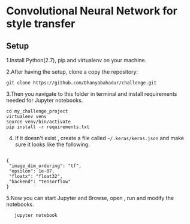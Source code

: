 # Convolutional Neural Network for style transfer

## Setup
1.Install Python(2.7), pip and virtualenv on your machine.

2.After having the setup, clone a copy the repository:

```
git clone https://github.com/Dhanyabahadur/challenge.git
```

3.Then you navigate to this folder in terminal and install requirements needed for Jupyter notebooks.
  ```
  cd my_challenge_project
  virtualenv venv
  source venv/bin/activate
  pip install -r requirements.txt
  
 ```
 4. If it doesn't exist , create a file called `~/.keras/keras.json` and make sure it looks like the following:
 
   ```
   
{
    "image_dim_ordering": "tf",
    "epsilon": 1e-07,
    "floatx": "float32",
    "backend": "tensorflow"
}

   ```
 
5.Now you can start Jupyter and Browse, open , run and modify the notebooks.

```
   jupyter notebook
   
```

